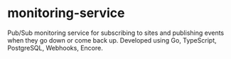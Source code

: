 # monitoring-service

Pub/Sub monitoring service for subscribing to sites and publishing events when they go down or come back up. Developed using Go, TypeScript, PostgreSQL, Webhooks, Encore.
